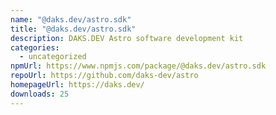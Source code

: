 ```yaml
---
name: "@daks.dev/astro.sdk"
title: "@daks.dev/astro.sdk"
description: DAKS.DEV Astro software development kit
categories:
  - uncategorized
npmUrl: https://www.npmjs.com/package/@daks.dev/astro.sdk
repoUrl: https://github.com/daks-dev/astro
homepageUrl: https://daks.dev/
downloads: 25
---
```

